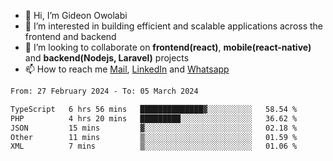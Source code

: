 - 👋 Hi, I’m Gideon Owolabi
- 👀 I’m interested in building efficient and scalable applications across the frontend and backend
- 💞️ I’m looking to collaborate on <b>frontend(react)</b>, <b>mobile(react-native)</b> and <b>backend(Nodejs, Laravel)</b> projects
- 📫 How to reach me <a href="mailto:gideoniyin2021@gmail.com">Mail</a>, <a href="https://www.linkedin.com/in/gideon-owolabi-9b667a232/">LinkedIn</a> and <a href="https://wa.me/2348055377085">Whatsapp</a>

<!---
gude1/gude1 is a ✨ special ✨ repository because its `README.md` (this file) appears on your GitHub profile.
You can click the Preview link to take a look at your changes.
--->

<!--START_SECTION:waka-->

```txt
From: 27 February 2024 - To: 05 March 2024

TypeScript   6 hrs 56 mins   ██████████████▓░░░░░░░░░░   58.54 %
PHP          4 hrs 20 mins   █████████░░░░░░░░░░░░░░░░   36.62 %
JSON         15 mins         ▓░░░░░░░░░░░░░░░░░░░░░░░░   02.18 %
Other        11 mins         ▒░░░░░░░░░░░░░░░░░░░░░░░░   01.59 %
XML          7 mins          ▒░░░░░░░░░░░░░░░░░░░░░░░░   01.06 %
```

<!--END_SECTION:waka-->
